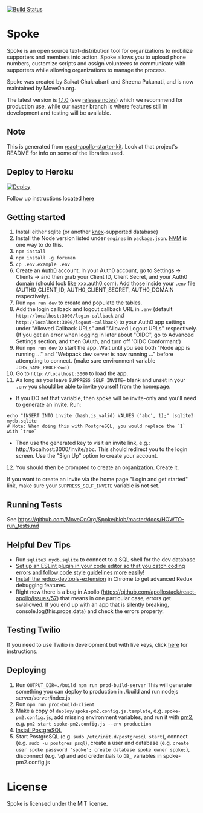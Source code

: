 [![Build Status](https://travis-ci.org/MoveOnOrg/Spoke.svg?branch=master)](https://travis-ci.org/MoveOnOrg/Spoke)

# Spoke

Spoke is an open source text-distribution tool for organizations to mobilize supporters and members into action. Spoke allows you to upload phone numbers, customize scripts and assign volunteers to communicate with supporters while allowing organizations to manage the process.

Spoke was created by Saikat Chakrabarti and Sheena Pakanati, and is now maintained by MoveOn.org.

The latest version is [1.1.0](https://github.com/MoveOnOrg/Spoke/tree/v1.1) (see [release notes](https://github.com/MoveOnOrg/Spoke/blob/master/docs/RELEASE_NOTES.md#v11)) which we recommend for production use, while our `master` branch is where features still in development and testing will be available.

## Note

This is generated from [react-apollo-starter-kit](https://github.com/saikat/react-apollo-starter-kit).  Look at that project's README for info on some of the libraries used.

## Deploy to Heroku

<a href="https://heroku.com/deploy?template=https://github.com/MoveOnOrg/Spoke">
  <img src="https://www.herokucdn.com/deploy/button.svg" alt="Deploy">
</a>

Follow up instructions located [here](https://github.com/MoveOnOrg/Spoke/blob/master/docs/HOWTO_HEROKU_DEPLOY.md)

## Getting started

1. Install either sqlite (or another [knex](http://knexjs.org/#Installation-client)-supported database)
2. Install the Node version listed under `engines` in `package.json`. [NVM](https://github.com/creationix/nvm) is one way to do this.
3. `npm install`
4. `npm install -g foreman`
5. `cp .env.example .env`
6. Create an [Auth0](https://auth0.com) account. In your Auth0 account, go to Settings -> Clients -> and then grab your Client ID, Client Secret, and your Auth0 domain (should look like xxx.auth0.com). Add those inside your `.env` file (AUTH0_CLIENT_ID, AUTH0_CLIENT_SECRET, AUTH0_DOMAIN respectively).
7. Run `npm run dev` to create and populate the tables.
8. Add the login callback and logout callback URL in `.env` (default `http://localhost:3000/login-callback` and `http://localhost:3000/logout-callback`) to your Auth0 app settings under "Allowed Callback URLs" and "Allowed Logout URLs" respectively. (If you get an error when logging in later about "OIDC", go to Advanced Settings section, and then OAuth, and turn off 'OIDC Conformant')
9. Run `npm run dev` to start the app. Wait until you see both "Node app is running ..." and "Webpack dev server is now running ..." before attempting to connect. (make sure environment variable `JOBS_SAME_PROCESS=1`)
10. Go to `http://localhost:3000` to load the app.
11. As long as you leave `SUPPRESS_SELF_INVITE=` blank and unset in your `.env` you should be able to invite yourself from the homepage.
  - If you DO set that variable, then spoke will be invite-only and you'll need to generate an invite. Run:
```
echo "INSERT INTO invite (hash,is_valid) VALUES ('abc', 1);" |sqlite3 mydb.sqlite
# Note: When doing this with PostgreSQL, you would replace the `1` with `true`
```
  - Then use the generated key to visit an invite link, e.g.: http://localhost:3000/invite/abc. This should redirect you to the login screen. Use the "Sign Up" option to create your account.

12. You should then be prompted to create an organization. Create it.

If you want to create an invite via the home page "Login and get started" link, make sure your `SUPPRESS_SELF_INVITE` variable is not set.

## Running Tests

See https://github.com/MoveOnOrg/Spoke/blob/master/docs/HOWTO-run_tests.md


## Helpful Dev Tips
* Run `sqlite3 mydb.sqlite` to connect to a SQL shell for the dev database
* [Set up an ESLint plugin in your code editor so that you catch coding errors and follow code style guidelines more easily!](https://medium.com/planet-arkency/catch-mistakes-before-you-run-you-javascript-code-6e524c36f0c8#.oboqsse48)
* [Install the redux-devtools-extension](https://github.com/zalmoxisus/redux-devtools-extension) in Chrome to get advanced Redux debugging features.
* Right now there is a bug in Apollo (https://github.com/apollostack/react-apollo/issues/57) that means in one particular case, errors get swallowed.  If you end up with an app that is silently breaking, console.log(this.props.data) and check the errors property.



## Testing Twilio

If you need to use Twilio in development but with live keys, click [here](https://github.com/MoveOnOrg/Spoke/blob/master/docs/HOWTO_INTEGRATE_TWILIO.md) for instructions.

## Deploying

1. Run `OUTPUT_DIR=./build npm run prod-build-server`
   This will generate something you can deploy to production in ./build and run nodejs server/server/index.js
2. Run `npm run prod-build-client`
3. Make a copy of `deploy/spoke-pm2.config.js.template`, e.g. `spoke-pm2.config.js`, add missing environment variables, and run it with [pm2](https://www.npmjs.com/package/pm2), e.g. `pm2 start spoke-pm2.config.js --env production`
4. [Install PostgreSQL](https://wiki.postgresql.org/wiki/Detailed_installation_guides)
5. Start PostgreSQL (e.g. `sudo /etc/init.d/postgresql start`), connect (e.g. `sudo -u postgres psql`), create a user and database (e.g. `create user spoke password 'spoke'; create database spoke owner spoke;`), disconnect (e.g. `\q`) and add credentials to `DB_` variables in spoke-pm2.config.js

# License
Spoke is licensed under the MIT license.
